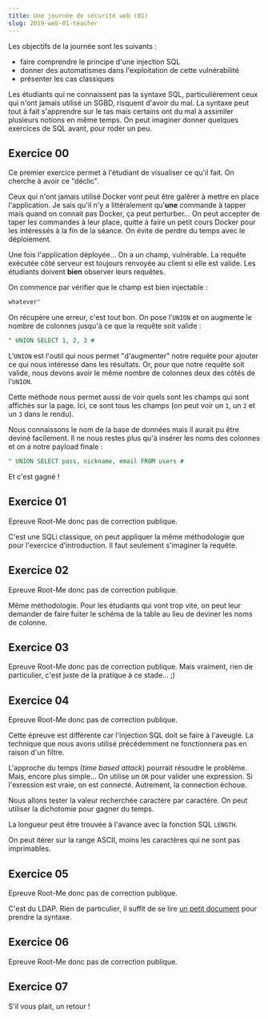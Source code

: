 ```yaml
---
title: Une journée de sécurité web (01)
slug: 2019-web-01-teacher
---
```


Les objectifs de la journée sont les suivants :

* faire comprendre le principe d'une injection SQL
* donner des automatismes dans l'exploitation de cette vulnérabilité
* présenter les cas classiques

Les étudiants qui ne connaissent pas la syntaxe SQL, particulièrement ceux
qui n'ont jamais utilisé un SGBD, risquent d'avoir du mal. La syntaxe peut
tout à fait s'apprendre sur le tas mais certains ont du mal à assimiler
plusieurs notions en même temps. On peut imaginer donner quelques exercices
de SQL avant, pour roder un peu.


## Exercice 00

Ce premier exercice permet à l'étudiant de visualiser ce qu'il fait. On cherche
à avoir ce "déclic".

Ceux qui n'ont jamais utilisé Docker vont peut être galêrer à mettre en place
l'application. Je sais qu'il n'y a littéralement qu'**une** commande à tapper
mais quand on connait pas Docker, ça peut perturber... On peut accepter de
taper les commandes à leur place, quitte à faire un petit cours Docker pour
les intéressés à la fin de la séance. On évite de perdre du temps avec le
déploiement.

Une fois l'application déployée... On a un champ, vulnérable. La requête
exécutée côté serveur est toujours renvoyée au client si elle est valide.
Les étudiants doivent **bien** observer leurs requêtes.

On commence par vérifier que le champ est bien injectable :

```sql
whatever"
```

On récupère une erreur, c'est tout bon. On pose l'`UNION` et on augmente le
nombre de colonnes jusqu'à ce que la requête soit valide :

```sql
" UNION SELECT 1, 2, 3 #
```

L'`UNION` est l'outil qui nous permet "d'augmenter" notre requête pour
ajouter ce qui nous intéresse dans les résultats. Or, pour que notre requête
soit valide, nous devons avoir le même nombre de colonnes deux des côtés de
l'`UNION`.

Cette méthode nous permet aussi de voir quels sont les champs qui sont
affichés sur la page. Ici, ce sont tous les champs (on peut voir un `1`, un `2`
et un `3` dans le rendu).

Nous connaissons le nom de la base de données mais il aurait pu être deviné
facilement. Il ne nous restes plus qu'à insérer les noms des colonnes et on
a notre payload finale :

```sql
" UNION SELECT pass, nickname, email FROM users #
```

Et c'est gagné !


## Exercice 01

Epreuve Root-Me donc pas de correction publique.

C'est une SQLi classique, on peut appliquer la même méthodologie que
pour l'exercice d'introduction. Il faut seulement s'imaginer la requête.


## Exercice 02

Epreuve Root-Me donc pas de correction publique.

Même méthodologie. Pour les étudiants qui vont trop vite, on peut leur
demander de faire fuiter le schéma de la table au lieu de deviner les noms
de colonne.


## Exercice 03

Epreuve Root-Me donc pas de correction publique. Mais vraiment, rien de
particulier, c'est juste de la pratique à ce stade... ;)


## Exercice 04

Epreuve Root-Me donc pas de correction publique.

Cette épreuve est différente car l'injection SQL doit se faire à l'aveugle.
La technique que nous avons utilisé précédemment ne fonctionnera pas
en raison d'un filtre.

L'approche du temps (*time based attack*) pourrait résoudre le problème. Mais,
encore plus simple... On utilise un `OR` pour valider une expression. Si
l'exression est vraie, on est connecté. Autrement, la connection échoue.

Nous allons tester la valeur recherchée caractère par caractère. On peut
utiliser la dichotomie pour gagner du temps.

La longueur peut être trouvée à l'avance avec la fonction SQL `LENGTH`.

On peut itérer sur la range ASCII, moins les caractères qui ne sont pas
imprimables.


## Exercice 05

Epreuve Root-Me donc pas de correction publique.

C'est du LDAP. Rien de particulier, il suffit de se lire
[un petit document](https://www.blackhat.com/presentations/bh-europe-08/Alonso-Parada/Whitepaper/bh-eu-08-alonso-parada-WP.pdf)
pour prendre la syntaxe.


## Exercice 06

Epreuve Root-Me donc pas de correction publique.


## Exercice 07

S'il vous plait, un retour !